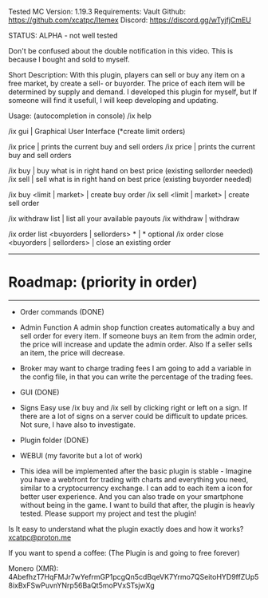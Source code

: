 Tested MC Version: 1.19.3
Requirements: Vault
Github: https://github.com/xcatpc/Itemex
Discord: https://discord.gg/wTyjfjCmEU

STATUS: ALPHA - not well tested



Don't be confused about the double notification in this video. This is because I bought and sold to myself.

Short Description:
With this plugin, players can sell or buy any item on a free market, by create a sell- or buyorder. The price of each item will be determined by supply and demand. I developed this plugin for myself, but If someone will find it usefull, I will keep developing and updating.

Usage: (autocompletion in console)
/ix help

/ix gui | Graphical User Interface (*create limit orders)

/ix price | prints the current buy and sell orders
/ix price <itemid> | prints the current buy and sell orders

/ix buy | buy what is in right hand on best price (existing sellorder needed)
/ix sell | sell what is in right hand on best price (existing buyorder needed)

/ix buy <itemname> <amount> <limit | market> <price> | create buy order
/ix sell <itemname> <amount> <limit | market> <price> | create sell order

/ix withdraw list | list all your available payouts
/ix withdraw <itemname> <amount> | withdraw

/ix order list <buyorders | sellorders> *<itemid> | * optional
/ix order close <buyorders | sellorders> <order id> | close an existing order

----------------------------------------------
# Roadmap: (priority in order) #
----------------------------------------------

- Order commands (DONE)

- Admin Function
A admin shop function creates automatically a buy and sell order for every item. If someone buys an item from the admin order, the price will increase and update the admin order. Also If a seller sells an item, the price will decrease.

- Broker may want to charge trading fees
I am going to add a variable in the config file, in that you can write the percentage of the trading fees.

- GUI (DONE)

- Signs
Easy use /ix buy and /ix sell by clicking right or left on a sign. If there are a lot of signs on a server could be difficult to update prices. Not sure, I have also to investigate.

- Plugin folder (DONE)

- WEBUI (my favorite but a lot of work)
- This idea will be implemented after the basic plugin is stable -
Imagine you have a webfront for trading with charts and everything you need, similar to a cryptocurrency exchange. I can add to each item a icon for better user experience. And you can also trade on your smartphone without being in the game. I want to build that after, the plugin is heavly tested. Please support my project and test the plugin!


Is It easy to understand what the plugin exactly does and how it works? xcatpc@proton.me

If you want to spend a coffee: (The Plugin is and going to free forever)

Monero (XMR):
4AbefhzT7HqFMJr7wYefrmGP1pcgQn5cdBqeVK7Yrmo7QSeitoHYD9ffZUp58ixBxFSwPuvnYNrp56BaQt5moPVxSTsjwXg

